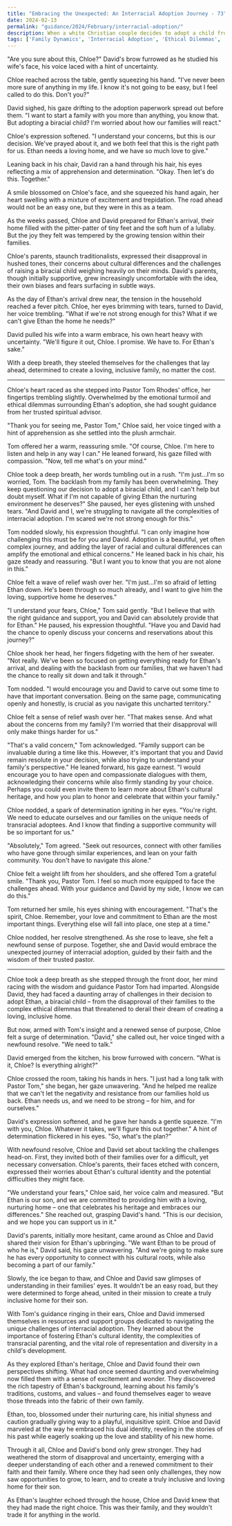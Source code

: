 ```yaml
---
title: "Embracing the Unexpected: An Interracial Adoption Journey - 73"
date: 2024-02-13
permalink: "guidance/2024/February/interracial-adoption/"
description: When a white Christian couple decides to adopt a child from a different racial background, they face unexpected challenges and criticism from their family and community. Seeking guidance from Pastor Tom Rhodes, they learn to navigate the complexities of interracial adoption and find a path forward rooted in their faith and commitment to their new child.
tags: ['Family Dynamics', 'Interracial Adoption', 'Ethical Dilemmas', 'Spiritual Growth', 'Pastoral Guidance']
---
```

"Are you sure about this, Chloe?" David's brow furrowed as he studied his wife's face, his voice laced with a hint of uncertainty.

Chloe reached across the table, gently squeezing his hand. "I've never been more sure of anything in my life. I know it's not going to be easy, but I feel called to do this. Don't you?"

David sighed, his gaze drifting to the adoption paperwork spread out before them. "I want to start a family with you more than anything, you know that. But adopting a biracial child? I'm worried about how our families will react."

Chloe's expression softened. "I understand your concerns, but this is our decision. We've prayed about it, and we both feel that this is the right path for us. Ethan needs a loving home, and we have so much love to give."

Leaning back in his chair, David ran a hand through his hair, his eyes reflecting a mix of apprehension and determination. "Okay. Then let's do this. Together."

A smile blossomed on Chloe's face, and she squeezed his hand again, her heart swelling with a mixture of excitement and trepidation. The road ahead would not be an easy one, but they were in this as a team.

As the weeks passed, Chloe and David prepared for Ethan's arrival, their home filled with the pitter-patter of tiny feet and the soft hum of a lullaby. But the joy they felt was tempered by the growing tension within their families.

Chloe's parents, staunch traditionalists, expressed their disapproval in hushed tones, their concerns about cultural differences and the challenges of raising a biracial child weighing heavily on their minds. David's parents, though initially supportive, grew increasingly uncomfortable with the idea, their own biases and fears surfacing in subtle ways.

As the day of Ethan's arrival drew near, the tension in the household reached a fever pitch. Chloe, her eyes brimming with tears, turned to David, her voice trembling. "What if we're not strong enough for this? What if we can't give Ethan the home he needs?"

David pulled his wife into a warm embrace, his own heart heavy with uncertainty. "We'll figure it out, Chloe. I promise. We have to. For Ethan's sake."

With a deep breath, they steeled themselves for the challenges that lay ahead, determined to create a loving, inclusive family, no matter the cost.

***

Chloe's heart raced as she stepped into Pastor Tom Rhodes' office, her fingertips trembling slightly. Overwhelmed by the emotional turmoil and ethical dilemmas surrounding Ethan's adoption, she had sought guidance from her trusted spiritual advisor.

"Thank you for seeing me, Pastor Tom," Chloe said, her voice tinged with a hint of apprehension as she settled into the plush armchair.

Tom offered her a warm, reassuring smile. "Of course, Chloe. I'm here to listen and help in any way I can." He leaned forward, his gaze filled with compassion. "Now, tell me what's on your mind."

Chloe took a deep breath, her words tumbling out in a rush. "I'm just...I'm so worried, Tom. The backlash from my family has been overwhelming. They keep questioning our decision to adopt a biracial child, and I can't help but doubt myself. What if I'm not capable of giving Ethan the nurturing environment he deserves?" She paused, her eyes glistening with unshed tears. "And David and I, we're struggling to navigate all the complexities of interracial adoption. I'm scared we're not strong enough for this."

Tom nodded slowly, his expression thoughtful. "I can only imagine how challenging this must be for you and David. Adoption is a beautiful, yet often complex journey, and adding the layer of racial and cultural differences can amplify the emotional and ethical concerns." He leaned back in his chair, his gaze steady and reassuring. "But I want you to know that you are not alone in this."

Chloe felt a wave of relief wash over her. "I'm just...I'm so afraid of letting Ethan down. He's been through so much already, and I want to give him the loving, supportive home he deserves."

"I understand your fears, Chloe," Tom said gently. "But I believe that with the right guidance and support, you and David can absolutely provide that for Ethan." He paused, his expression thoughtful. "Have you and David had the chance to openly discuss your concerns and reservations about this journey?"

Chloe shook her head, her fingers fidgeting with the hem of her sweater. "Not really. We've been so focused on getting everything ready for Ethan's arrival, and dealing with the backlash from our families, that we haven't had the chance to really sit down and talk it through."

Tom nodded. "I would encourage you and David to carve out some time to have that important conversation. Being on the same page, communicating openly and honestly, is crucial as you navigate this uncharted territory."

Chloe felt a sense of relief wash over her. "That makes sense. And what about the concerns from my family? I'm worried that their disapproval will only make things harder for us."

"That's a valid concern," Tom acknowledged. "Family support can be invaluable during a time like this. However, it's important that you and David remain resolute in your decision, while also trying to understand your family's perspective." He leaned forward, his gaze earnest. "I would encourage you to have open and compassionate dialogues with them, acknowledging their concerns while also firmly standing by your choice. Perhaps you could even invite them to learn more about Ethan's cultural heritage, and how you plan to honor and celebrate that within your family."

Chloe nodded, a spark of determination igniting in her eyes. "You're right. We need to educate ourselves and our families on the unique needs of transracial adoptees. And I know that finding a supportive community will be so important for us."

"Absolutely," Tom agreed. "Seek out resources, connect with other families who have gone through similar experiences, and lean on your faith community. You don't have to navigate this alone."

Chloe felt a weight lift from her shoulders, and she offered Tom a grateful smile. "Thank you, Pastor Tom. I feel so much more equipped to face the challenges ahead. With your guidance and David by my side, I know we can do this."

Tom returned her smile, his eyes shining with encouragement. "That's the spirit, Chloe. Remember, your love and commitment to Ethan are the most important things. Everything else will fall into place, one step at a time."

Chloe nodded, her resolve strengthened. As she rose to leave, she felt a newfound sense of purpose. Together, she and David would embrace the unexpected journey of interracial adoption, guided by their faith and the wisdom of their trusted pastor.

***

Chloe took a deep breath as she stepped through the front door, her mind racing with the wisdom and guidance Pastor Tom had imparted. Alongside David, they had faced a daunting array of challenges in their decision to adopt Ethan, a biracial child – from the disapproval of their families to the complex ethical dilemmas that threatened to derail their dream of creating a loving, inclusive home.

But now, armed with Tom's insight and a renewed sense of purpose, Chloe felt a surge of determination. "David," she called out, her voice tinged with a newfound resolve. "We need to talk."

David emerged from the kitchen, his brow furrowed with concern. "What is it, Chloe? Is everything alright?"

Chloe crossed the room, taking his hands in hers. "I just had a long talk with Pastor Tom," she began, her gaze unwavering. "And he helped me realize that we can't let the negativity and resistance from our families hold us back. Ethan needs us, and we need to be strong – for him, and for ourselves."

David's expression softened, and he gave her hands a gentle squeeze. "I'm with you, Chloe. Whatever it takes, we'll figure this out together." A hint of determination flickered in his eyes. "So, what's the plan?"

With newfound resolve, Chloe and David set about tackling the challenges head-on. First, they invited both of their families over for a difficult, yet necessary conversation. Chloe's parents, their faces etched with concern, expressed their worries about Ethan's cultural identity and the potential difficulties they might face.

"We understand your fears," Chloe said, her voice calm and measured. "But Ethan is our son, and we are committed to providing him with a loving, nurturing home – one that celebrates his heritage and embraces our differences." She reached out, grasping David's hand. "This is our decision, and we hope you can support us in it."

David's parents, initially more hesitant, came around as Chloe and David shared their vision for Ethan's upbringing. "We want Ethan to be proud of who he is," David said, his gaze unwavering. "And we're going to make sure he has every opportunity to connect with his cultural roots, while also becoming a part of our family."

Slowly, the ice began to thaw, and Chloe and David saw glimpses of understanding in their families' eyes. It wouldn't be an easy road, but they were determined to forge ahead, united in their mission to create a truly inclusive home for their son.

With Tom's guidance ringing in their ears, Chloe and David immersed themselves in resources and support groups dedicated to navigating the unique challenges of interracial adoption. They learned about the importance of fostering Ethan's cultural identity, the complexities of transracial parenting, and the vital role of representation and diversity in a child's development.

As they explored Ethan's heritage, Chloe and David found their own perspectives shifting. What had once seemed daunting and overwhelming now filled them with a sense of excitement and wonder. They discovered the rich tapestry of Ethan's background, learning about his family's traditions, customs, and values – and found themselves eager to weave those threads into the fabric of their own family.

Ethan, too, blossomed under their nurturing care, his initial shyness and caution gradually giving way to a playful, inquisitive spirit. Chloe and David marveled at the way he embraced his dual identity, reveling in the stories of his past while eagerly soaking up the love and stability of his new home.

Through it all, Chloe and David's bond only grew stronger. They had weathered the storm of disapproval and uncertainty, emerging with a deeper understanding of each other and a renewed commitment to their faith and their family. Where once they had seen only challenges, they now saw opportunities to grow, to learn, and to create a truly inclusive and loving home for their son.

As Ethan's laughter echoed through the house, Chloe and David knew that they had made the right choice. This was their family, and they wouldn't trade it for anything in the world.

